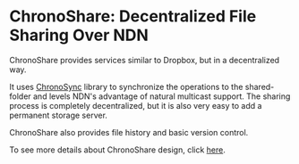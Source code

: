ChronoShare: Decentralized File Sharing Over NDN
================================================

ChronoShare provides services similar to Dropbox, but in a decentralized way. 

It uses [ChronoSync](http://www.named-data.net/techreport/TR008-chronos.pdf) library to synchronize the operations to the shared-folder and levels NDN's advantage of natural multicast support. The sharing process is completely decentralized, but it is also very easy to add a permanent storage server. 

ChronoShare also provides file history and basic version control.

To see more details about ChronoShare design, click [here](http://irl.cs.ucla.edu/~zhenkai/chronoshare.pdf).

